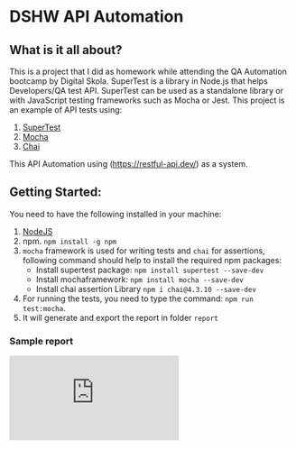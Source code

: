 # DSHW API Automation

## What is it all about?

This is a project that I did as homework while attending the QA Automation bootcamp by Digital Skola.
SuperTest is a library in Node.js that helps Developers/QA test API. SuperTest can be used as a standalone library or with
JavaScript testing frameworks such as Mocha or Jest.
This project is an example of API tests using:
1. [SuperTest](https://www.npmjs.com/package/supertest)
2. [Mocha](https://www.npmjs.com/package/mochawesome)
3. [Chai](https://www.chaijs.com/)

This API Automation using (https://restful-api.dev/) as a system.

## Getting Started:

You need to have the following installed in your machine:

1. [NodeJS](https://nodejs.org/en/download)
2. npm. `npm install -g npm`
3. `mocha` framework is used for writing tests and `chai` for assertions, following command should help to install the required npm packages:
   - Install supertest package: `npm install supertest --save-dev`
   - Install mochaframework: `npm install mocha --save-dev`
   - Install chai assertion Library `npm i chai@4.3.10 --save-dev`
4. For running the tests, you need to type the command: `npm run test:mocha`.
5. It will generate and export the report in folder `report`

### Sample report
![Mochawesome-Report](https://github.com/umidewi/DSHW_APIAutomation/blob/main/Report/pass_February_19_2024-TestCase01-report.html)

